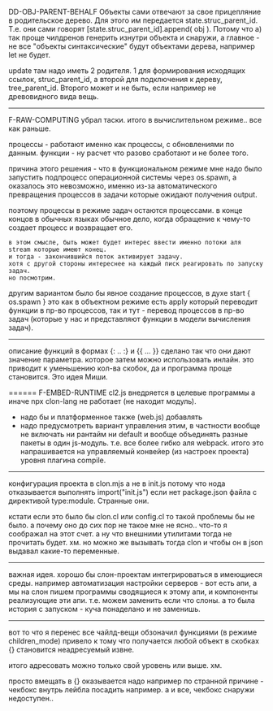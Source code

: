 DD-OBJ-PARENT-BEHALF
Объекты сами отвечают за свое прицепляние в родительское дерево. 
Для этого им передается state.struc_parent_id.
Т.е. они сами говорят [state.struc_parent_id].append( obj ). 
Потому что а) так проще чилдренов генерить изнутри объекта и снаружи,
а главное - не все "объекты синтаксические" будут объектами дерева, например let не будет.

update там надо иметь 2 родителя. 1 для формирования исходящих ссылок, struc_parent_id, а второй для подключения к дереву, tree_parent_id. Второго может и не быть, если например не древовидного вида вещь.

---
F-RAW-COMPUTING
убрал таски. итого в вычислительном режиме.. все как раньше.

процессы - работают именно как процессы, с обновлениями по данным.
функции - ну расчет что разово сработают и не более того.

причина этого решения - что в функциональном режиме мне надо было запустить подпроцесс операционной системы через os.spawn, а оказалось это невозможно, именно из-за автоматического превращения процессов в задачи которые ожидают получения output.

поэтому процессы в режиме задач остаются процессами. в конце концов в обычных языках обычное дело, когда обращение к чему-то создает процесс и возвращает его.

	в этом смысле, быть может будет интерес ввести именно потоки аля stream которые имеют конец.
	и тогда - закончившийся поток активирует задачу.
	хотя с другой стороны интереснее на каждый писк реагировать по запуску задач.
	но посмотрим.

другим вариантом было бы явное создание процессов, в духе start { os.spawn }
это как в объектном режиме есть apply который переводит функции в пр-во процессов,
так и тут - перевод процессов в пр-во задач (которые у нас и представляют функции в модели вычисления задач).

-----
описание функций в формах {: .. :} и {{ ... }} сделано так что они дают значение параметра.
которое затем можно использовать инлайн. 
это приводит к уменьшению кол-ва скобок, да и программа проще становится.
Это идея Миши.

======
F-EMBED-RUNTIME
cl2.js внедряется в целевые программы а иначе npx clon-lang не работает (не находит модуль).
+ надо бы и платформенное также (web.js) добавлять
+ надо предусмотреть вариант управления этим, в частности вообще не включать ни рантайм ни default и вообще объединять разные пакеты в один js-модуль. т.е. все более гибко аля webpack.
итого это напрашивается на управляемый конвейер (из настроек проекта) уровня плагина compile.
------------

конфигурация проекта в clon.mjs а не в init.js
потому что нода отказывается выполнять import("init.js") если нет package.json файла с директивой type:module. Странные они. 

кстати если это было бы clon.cl или config.cl то такой проблемы бы не было.
а почему оно до сих пор не такое мне не ясно.. что-то я соображал на этот счет.
а ну что внешними утилитами тогда не прочитать будет. хм. но можно же вызывать тогда clon и чтобы он в json выдавал какие-то переменные.

*******************
важная идея. хорошо бы слон-проектам интегрироваться в имеющиеся среды.
например автоматизация настройки серверов - вот есть апи,
а мы на слон пишем программы сводящиеся к этому апи,
и компоненты реализующие эти апи. т.е. можем заменить если что слоны.
а то была история с запуском - куча понаделано и не заменишь.

*******************
вот то что я перенес все чайлд-вещи обзоначил функциями (в режиме children_mode)
привело к тому что получается любой объект в скобках {} становится неадресуемый извне.

итого адресовать можно только свой уровень или выше. хм.

просто вмещать в {} оказывается надо например по странной причине - чекбокс внутрь лейбла посадить например. а и все, чекбокс снаружи недоступен..